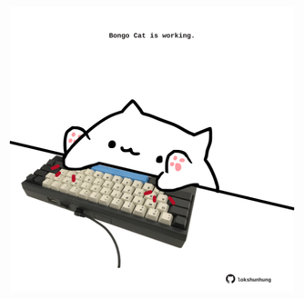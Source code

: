 <!-- built at 28/06/2021, 07:01:28 UTC -->
<p align="center">
  <img width="500" height="500" src="./ReadmeImage.svg">
</p>
